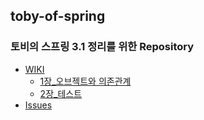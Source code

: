 
## toby-of-spring
### 토비의 스프링 3.1 정리를 위한 Repository
- [WIKI](https://github.com/ksw6169/toby-of-spring/wiki)
  - [1장_오브젝트와 의존관계](https://github.com/ksw6169/toby-of-spring/wiki/1%EC%9E%A5_%EC%98%A4%EB%B8%8C%EC%A0%9D%ED%8A%B8%EC%99%80-%EC%9D%98%EC%A1%B4%EA%B4%80%EA%B3%84)
  - [2장_테스트](https://github.com/ksw6169/toby-of-spring/wiki/2%EC%9E%A5_%ED%85%8C%EC%8A%A4%ED%8A%B8)
- [Issues](https://github.com/ksw6169/toby-of-spring-study/issues)


